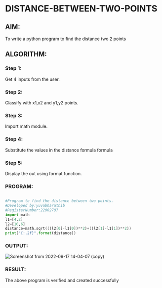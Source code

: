 # DISTANCE-BETWEEN-TWO-POINTS

## AIM:
To write a python program to find the distance two 2 points
## ALGORITHM:
### Step 1: 
Get 4 inputs from the user.
### Step 2: 
Classify with x1,x2 and y1,y2 points.
### Step 3: 
Import math module.
### Step 4: 
Substitute the values in the distance formula formula
### Step 5: 
Display the out using format function.
### PROGRAM:
```python

#Program to find the distance between two points.
#Developed by:yuvabharathib
#RegisterNumber:22002787
import math
l1=[4,2]
l2=[10,6]
distance=math.sqrt(((l2[0]-l1[0])**2)+((l2[1]-l1[1])**2))
print("{:.2f}".format(distance))
```

### OUTPUT:
![Screenshot from 2022-09-17 14-04-07 (copy)](https://user-images.githubusercontent.com/113497404/190848125-78e665e7-c138-4790-b171-55e3d138eac1.png)



### RESULT:
The above program is verified and created successfully

